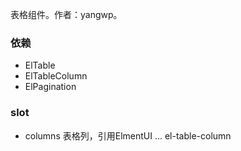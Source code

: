 表格组件。作者：yangwp。

### 依赖
* ElTable
* ElTableColumn
* ElPagination
### slot
* columns 表格列，引用ElmentUI ... el-table-column